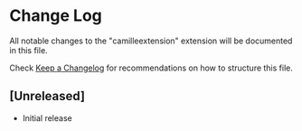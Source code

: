 # Change Log

All notable changes to the "camilleextension" extension will be documented in this file.

Check [Keep a Changelog](http://keepachangelog.com/) for recommendations on how to structure this file.

## [Unreleased]

- Initial release